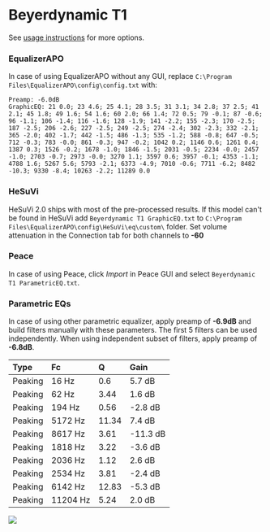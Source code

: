 # Beyerdynamic T1
See [usage instructions](https://github.com/jaakkopasanen/AutoEq#usage) for more options.

### EqualizerAPO
In case of using EqualizerAPO without any GUI, replace `C:\Program Files\EqualizerAPO\config\config.txt`
with:
```
Preamp: -6.0dB
GraphicEQ: 21 0.0; 23 4.6; 25 4.1; 28 3.5; 31 3.1; 34 2.8; 37 2.5; 41 2.1; 45 1.8; 49 1.6; 54 1.6; 60 2.0; 66 1.4; 72 0.5; 79 -0.1; 87 -0.6; 96 -1.1; 106 -1.4; 116 -1.6; 128 -1.9; 141 -2.2; 155 -2.3; 170 -2.5; 187 -2.5; 206 -2.6; 227 -2.5; 249 -2.5; 274 -2.4; 302 -2.3; 332 -2.1; 365 -2.0; 402 -1.7; 442 -1.5; 486 -1.3; 535 -1.2; 588 -0.8; 647 -0.5; 712 -0.3; 783 -0.0; 861 -0.3; 947 -0.2; 1042 0.2; 1146 0.6; 1261 0.4; 1387 0.3; 1526 -0.2; 1678 -1.0; 1846 -1.5; 2031 -0.5; 2234 -0.0; 2457 -1.0; 2703 -0.7; 2973 -0.0; 3270 1.1; 3597 0.6; 3957 -0.1; 4353 -1.1; 4788 1.6; 5267 5.6; 5793 -2.1; 6373 -4.9; 7010 -0.6; 7711 -6.2; 8482 -10.3; 9330 -8.4; 10263 -2.2; 11289 0.0
```

### HeSuVi
HeSuVi 2.0 ships with most of the pre-processed results. If this model can't be found in HeSuVi add
`Beyerdynamic T1 GraphicEQ.txt` to `C:\Program Files\EqualizerAPO\config\HeSuVi\eq\custom\` folder.
Set volume attenuation in the Connection tab for both channels to **-60**

### Peace
In case of using Peace, click *Import* in Peace GUI and select `Beyerdynamic T1 ParametricEQ.txt`.

### Parametric EQs
In case of using other parametric equalizer, apply preamp of **-6.9dB** and build filters manually
with these parameters. The first 5 filters can be used independently.
When using independent subset of filters, apply preamp of **-6.8dB**.

| Type    | Fc       |     Q | Gain     |
|:--------|:---------|:------|:---------|
| Peaking | 16 Hz    |  0.6  | 5.7 dB   |
| Peaking | 62 Hz    |  3.44 | 1.6 dB   |
| Peaking | 194 Hz   |  0.56 | -2.8 dB  |
| Peaking | 5172 Hz  | 11.34 | 7.4 dB   |
| Peaking | 8617 Hz  |  3.61 | -11.3 dB |
| Peaking | 1818 Hz  |  3.22 | -3.6 dB  |
| Peaking | 2036 Hz  |  1.12 | 2.6 dB   |
| Peaking | 2534 Hz  |  3.81 | -2.4 dB  |
| Peaking | 6142 Hz  | 12.83 | -5.3 dB  |
| Peaking | 11204 Hz |  5.24 | 2.0 dB   |

![](https://raw.githubusercontent.com/jaakkopasanen/AutoEq/master/results/innerfidelity/sbaf-serious/Beyerdynamic%20T1/Beyerdynamic%20T1.png)